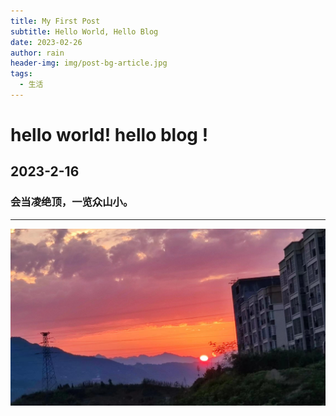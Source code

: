 ```yaml
---
title: My First Post
subtitle: Hello World, Hello Blog
date: 2023-02-26
author: rain
header-img: img/post-bg-article.jpg
tags:
  - 生活
---
```


# hello world! hello blog !

## 2023-2-16

### 会当凌绝顶，一览众山小。

---

![avatar](/img/post-first.jpg)
